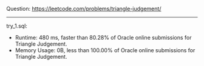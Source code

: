 Question: https://leetcode.com/problems/triangle-judgement/

---

try_1.sql:
* Runtime: 480 ms, faster than 80.28% of Oracle online submissions for Triangle Judgement.
* Memory Usage: 0B, less than 100.00% of Oracle online submissions for Triangle Judgement.